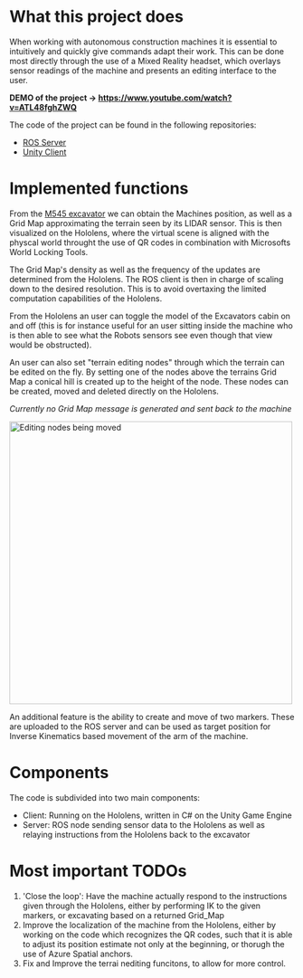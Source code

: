 # What this project does
When working with autonomous construction machines it is essential to intuitively and quickly give commands adapt their work. This can be done most directly through the use of a Mixed Reality headset, which overlays sensor readings of the machine and presents an editing interface to the user.

**DEMO of the project -> https://www.youtube.com/watch?v=ATL48fghZWQ**

The code of the project can be found in the following repositories:
* [ROS Server](https://github.com/Yoekkul/Unity-ROS-mediator)
* [Unity Client](https://github.com/Yoekkul/HoloPlanner-Unity)


# Implemented functions
From the [M545 excavator](https://rsl.ethz.ch/robots-media/heap.html) we can obtain the Machines position, as well as a Grid Map approximating the terrain seen by its LIDAR sensor. This is then visualized on the Hololens, where the virtual scene is aligned with the physcal world throught the use of QR codes in combination with Microsofts World Locking Tools. 

The Grid Map's density as well as the frequency of the updates are determined from the Hololens. The ROS client is then in charge of scaling down to the desired resolution. This is to avoid overtaxing the limited computation capabilities of the Hololens.




From the Hololens an user can toggle the model of the Excavators cabin on and off (this is for instance useful for an user sitting inside the machine who is then able to see what the Robots sensors see even though that view would be obstructed).

An user can also set "terrain editing nodes" through which the terrain can be edited on the fly. By setting one of the nodes above the terrains Grid Map a conical hill is created up to the height of the node. These nodes can be created, moved and deleted directly on the Hololens.

_Currently no Grid Map message is generated and sent back to the machine_

<img src="img/ConeEditingBasics.gif"  title="Editing nodes being moved" width="500"/>

An additional feature is the ability to create and move of two markers. These are uploaded to the ROS server and can be used as target position for Inverse Kinematics based movement of the arm of the machine.


# Components
The code is subdivided into two main components: 
* Client: Running on the Hololens, written in C# on the Unity Game Engine 
* Server: ROS node sending sensor data to the Hololens as well as relaying instructions from the Hololens back to the excavator

# Most important TODOs
1. 'Close the loop': Have the machine actually respond to the instructions given through the Hololens, either by performing IK to the given markers, or excavating based on a returned Grid_Map
2. Improve the localization of the machine from the Hololens, either by working on the code which recognizes the QR codes, such that it is able to adjust its position estimate not only at the beginning, or thorugh the use of Azure Spatial anchors.
3. Fix and Improve the terrai nediting funcitons, to allow for more control.
